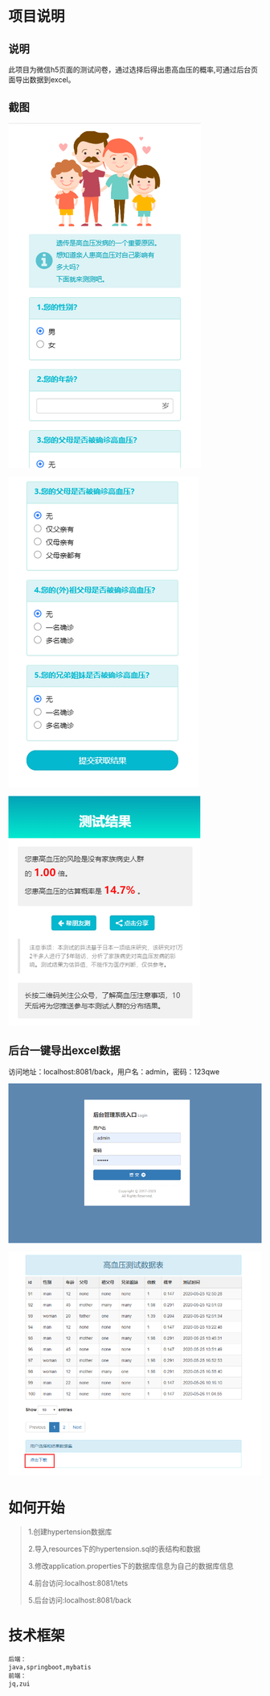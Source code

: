 # 项目说明

## 说明

此项目为微信h5页面的测试问卷，通过选择后得出患高血压的概率,可通过后台页面导出数据到excel。

## 截图

![image-20200527104010350](README.assets/image-20200527104010350.png)

![image-20200527104025200](README.assets/image-20200527104025200.png)

![image-20200527104112431](README.assets/image-20200527104112431.png)

## 后台一键导出excel数据

访问地址：localhost:8081/back，用户名：admin，密码：123qwe

![image-20200527104647191](README.assets/image-20200527104647191.png)

![image-20200527104757299](README.assets/image-20200527104757299.png)



# 如何开始

> 1.创建hypertension数据库
>
> 2.导入resources下的hypertension.sql的表结构和数据
>
> 3.修改application.properties下的数据库信息为自己的数据库信息
>
> 4.前台访问:localhost:8081/tets
>
> 5.后台访问:localhost:8081/back

# 技术框架

```
后端：
java,springboot,mybatis
前端：
jq,zui
```

